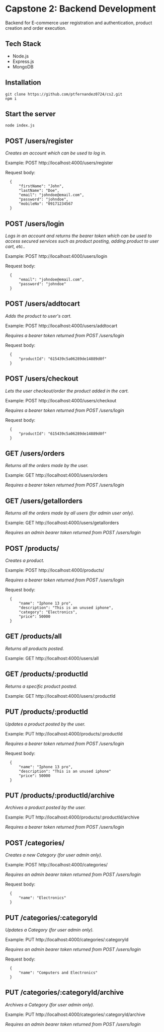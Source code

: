 # Capstone 2: Backend Development
Backend for E-commerce user registration and authentication, product creation and order execution.

## Tech Stack
- Node.js
- Express.js
- MongoDB

## Installation
```
git clone https://github.com/ptfernandez0724/cs2.git
npm i
```


## Start the server
```
node index.js
```





## POST /users/register

_Creates an account which can be used to log in._

Example: POST  http://localhost:4000/users/register

Request body:
    
      {          
          "firstName": "John",
          "lastName": "Doe",
          "email": "johndoe@email.com",
          "password": "johndoe",
          "mobileNo": "09171234567  
      }
    
    
## POST /users/login

_Logs in an account and returns the bearer token which can be used to access secured services such as product posting, adding product to user cart, etc.._

Example: POST  http://localhost:4000/users/login

Request body:

      {
          "email": "johndoe@email.com",
          "password": "johndoe"  
      }
    
## POST /users/addtocart

_Adds the product to user's cart._

Example: POST  http://localhost:4000/users/addtocart

_Requires a bearer token returned from POST /users/login_

Request body:

      {
          "productId": "615439c5a06289de14889d0f" 
      }

## POST /users/checkout

_Lets the user checkout/order the product added in the cart._

Example: POST  http://localhost:4000/users/checkout

_Requires a bearer token returned from POST /users/login_

Request body:

      {
          "productId": "615439c5a06289de14889d0f" 
      }

        
## GET /users/orders

_Returns all the orders made by the user._

Example: GET  http://localhost:4000/users/orders

_Requires a bearer token returned from POST /users/login_


## GET /users/getallorders

_Returns all the orders made by all users (for admin user only)._

Example: GET  http://localhost:4000/users/getallorders

_Requires an admin bearer token returned from POST /users/login_



## POST /products/

_Creates a product._

Example: POST  http://localhost:4000/products/

_Requires a bearer token returned from POST /users/login_

Request body:

      {
          "name": "Iphone 13 pro",
          "description": "This is an unused iphone",
          "category": "Electronics",
          "price": 50000    
      }

## GET /products/all

_Returns all products posted._

Example: GET  http://localhost:4000/users/all

## GET /products/:productId

_Returns a specific product posted._

Example: GET  http://localhost:4000/users/:productId

## PUT /products/:productId

_Updates a product posted by the user._

Example: PUT  http://localhost:4000/products/:productId

_Requires a bearer token returned from POST /users/login_

Request body:

      {
          "name": "Iphone 13 pro",
          "description": "This is an unused iphone"
          "price": 50000    
      }

## PUT /products/:productId/archive

_Archives a product posted by the user._

Example: PUT  http://localhost:4000/products/:productId/archive

_Requires a bearer token returned from POST /users/login_


## POST /categories/

_Creates a new Category (for user admin only)._

Example: POST  http://localhost:4000/categories/

_Requires an admin bearer token returned from POST /users/login_

Request body:

      {
          "name": "Electronics"  
      }
  
## PUT /categories/:categoryId

_Updates a Category (for user admin only)._

Example: PUT  http://localhost:4000/categories/:categoryId

_Requires an admin bearer token returned from POST /users/login_

Request body:

      {
          "name": "Computers and Electronics" 
      }
    
## PUT /categories/:categoryId/archive

_Archives a Category (for user admin only)._

Example: PUT  http://localhost:4000/categories/:categoryId/archive

_Requires an admin bearer token returned from POST /users/login_

    
